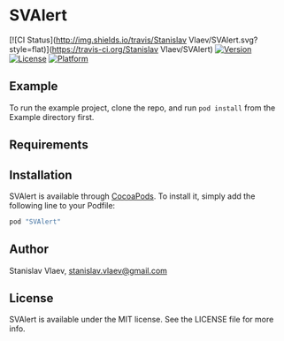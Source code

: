 # SVAlert

[![CI Status](http://img.shields.io/travis/Stanislav Vlaev/SVAlert.svg?style=flat)](https://travis-ci.org/Stanislav Vlaev/SVAlert)
[![Version](https://img.shields.io/cocoapods/v/SVAlert.svg?style=flat)](http://cocoapods.org/pods/SVAlert)
[![License](https://img.shields.io/cocoapods/l/SVAlert.svg?style=flat)](http://cocoapods.org/pods/SVAlert)
[![Platform](https://img.shields.io/cocoapods/p/SVAlert.svg?style=flat)](http://cocoapods.org/pods/SVAlert)

## Example

To run the example project, clone the repo, and run `pod install` from the Example directory first.

## Requirements

## Installation

SVAlert is available through [CocoaPods](http://cocoapods.org). To install
it, simply add the following line to your Podfile:

```ruby
pod "SVAlert"
```

## Author

Stanislav Vlaev, stanislav.vlaev@gmail.com

## License

SVAlert is available under the MIT license. See the LICENSE file for more info.
